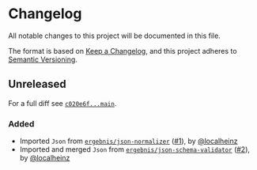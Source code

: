 # Changelog

All notable changes to this project will be documented in this file.

The format is based on [Keep a Changelog](https://keepachangelog.com/en/1.0.0/), and this project adheres to [Semantic Versioning](https://semver.org/spec/v2.0.0.html).

## Unreleased

For a full diff see [`c020e6f...main`][c020e6f...main].

### Added

- Imported `Json` from [`ergebnis/json-normalizer`](https://github.com/ergebnis/json-normalizer/tree/3.0.0) ([#1]), by [@localheinz]
- Imported and merged `Json` from [`ergebnis/json-schema-validator`](https://github.com/ergebnis/json-schema-validator/tree/3.2.0) ([#2]), by [@localheinz]

[c020e6f...main]: https://github.com/ergebnis/json/compare/c020e6f...main

[#1]: https://github.com/ergebnis/json/pull/1
[#2]: https://github.com/ergebnis/json/pull/2

[@localheinz]: https://github.com/localheinz

